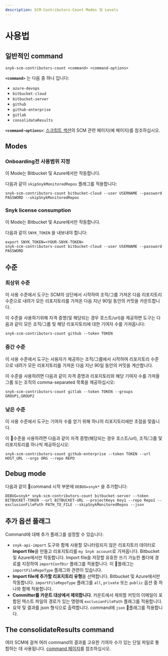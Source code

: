 ```yaml
---
description: SCM-Contributors-Count Modes 및 Levels
---
```


# 사용법

## 일반적인 command

```
snyk-scm-contributors-count <command> <command-options>
```

**`<command>`** 는 다음 중 하나 입니다:

* `azure-devops`
* `bitbucket-cloud`
* `bitbucket-server`
* `github`
* `github-enterprise`
* `gitlab`
* `consolidateResults`

**`<command-options>`**: [스크립트 섹션](the-scripts/)의 SCM 관련 페이지(예 페이지)를 참조하십시오.

## Modes

### Onboarding전 사용범위 지정

이 Mode는 Bitbucket 및 Azure에서만 작동합니다.

다음과 같이 `skipSnykMonitoredRepos` 플래그를 적용합니다:

```
snyk-scm-contributors-count bitbucket-cloud --user USERNAME --password PASSWORD --skipSnykMonitoredRepos
```

### Snyk license consumption

이 Mode는 Bitbucket 및 Azure에서만 작동합니다.

다음과 같이 `SNYK_TOKEN` 을 내보내야 합니다:

```
export SNYK_TOKEN=<YOUR-SNYK-TOKEN>
snyk-scm-contributors-count bitbucket-cloud --user USERNAME --password PASSWORD
```

## 수준

### 최상위 수준

이 사용 수준에서 도구는 SCM의 상단에서 시작하여 조직/그룹 가져온 다음 리포지토리 수준으로 내려가 모든 리포지토리를 가져온 다음 지난 90일 동안의 커밋을 카운트합니다.

이 수준을 사용하기위해 자격 증명(및 해당되는 경우 호스트/url)을 제공하면 도구는 다음과 같이 모든 조직/그룹 및 해당 리포지토리에 대한 기여자 수를 가져옵니다:

```
snyk-scm-contributors-count github --token TOKEN
```

### 중간 수준

이 사용 수준에서 도구는 사용자가 제공하는 조직/그룹에서 시작하여 리포지토리 수준으로 내려가 모든 리포지토리를 가져온 다음 지난 90일 동안의 커밋을 계산합니다.

이 수준을 사용하려면 다음과 같이 자격 증명과 리포지토리와 해당 기여자 수를 가져올 그룹 또는 조직의 comma-separated 목록을 제공하십시오:

```
snyk-scm-contributors-count gitlab --token TOKEN --groups GROUP1,GROUP2
```

### 낮은 수준

이 사용 수준에서 도구는 기여자 수를 얻기 위해 하나의 리포지토리에만 초점을 맞춥니다.

이 수준을 사용하려면 다음과 같이 자격 증명(해당되는 경우 호스트/url), 조직/그룹 및 리포지토리를 하나씩 제공하십시오:

```
snyk-scm-contributors-count github-enterprise --token TOKEN --url HOST_URL --orgs ORG --repo REPO
```

## Debug mode

다음과 같이 command 시작 부분에 `DEBUG=snyk*` 을 추가합니다:

```
DEBUG=snyk* snyk-scm-contributors-count bitbucket-server --token BITBUCKET-TOKEN --url BITBUCKET-URL --projectKeys Key1 --repo Repo1 --exclusionFilePath PATH_TO_FILE --skipSnykMonitoredRepos --json
```

## 추가 옵션 플래그

Command에 대해 추가 플래그를 설정할 수 있습니다:

* `snyk-api-import` 도구와 함께 사용할 모니터링되지 않은 리포지토리 데이터로 **Import file**을 만들고 리포지토리를 `my Snyk account`로 가져옵니다. Bitbucket 및 Azure에서만 작동합니다. Import file을 저장할 유효한 쓰기 가능한 폴더에 경로를 지정하여 `importConfDir` 플래그를 적용합니다. 이 플래그는 `importFileRepoType` 플래그와 관련이 있습니다.
* **Import file에 추가할 리포지토리 유형**을 선택합니다. Bitbucket 및 Azure에서만 작동합니다. `importFileRepoType` 플래그를 `all`, `private` 또는 `public` 옵션 중 하나와 함께 적용합니다.
* **Committer를 카운트 대상에서 제외합니다**. 카운트에서 제외할 커밋의 이메일이 포함된 텍스트 파일의 경로가 있는 명령에 `exclusionFilePath` 플래그를 적용합니다.
* 요약 및 결과를 json 형식으로 출력합니다. command에 `json` 플래그를 적용합니다.

## The consolidateResults command

여러 SCM에 걸쳐 여러 command의 결과를 고유한 기여자 수가 있는 단일 파일로 통합하는 데 사용됩니다. [command 페이지](consolidate-results.md)를 참조하십시오.
